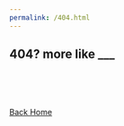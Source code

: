 ```yaml
---
permalink: /404.html
---
```


## 404? more like ___

<br/>
<br/><br/>

[Back Home](https://locstock04.github.io/)
